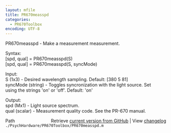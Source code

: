 ```yaml
---
layout: mfile
title: PR670measspd
categories:
  - PR670Toolbox
encoding: UTF-8
---
```


PR670measspd - Make a measurement measurement.  

Syntax:  
[spd, qual] = PR670measspd(S)  
[spd, qual] = PR670measspd(S, syncMode)  

Input:  
S (1x3) - Desired wavelength sampling. Default: [380 5 81]  
syncMode (string) - Toggles syncronization with the light source.  Set  
    using the strings 'on' or 'off'.  Default: 'on'  

Output:  
spd (Mx1) - Light source spectrum.  
qual (scalar) - Measurement quality code.  See the PR-670 manual.  


<div class="code_header" style="text-align:right;">
  <span style="float:left;">Path&nbsp;&nbsp;</span> <span class="counter">Retrieve <a href=
  "https://raw.github.com/Psychtoolbox-3/Psychtoolbox-3/beta/./PsychHardware/PR670Toolbox/PR670measspd.m">current version from GitHub</a> | View <a href=
  "https://github.com/Psychtoolbox-3/Psychtoolbox-3/commits/beta/./PsychHardware/PR670Toolbox/PR670measspd.m">changelog</a></span>
</div>
<div class="code">
  <code>./PsychHardware/PR670Toolbox/PR670measspd.m</code>
</div>
